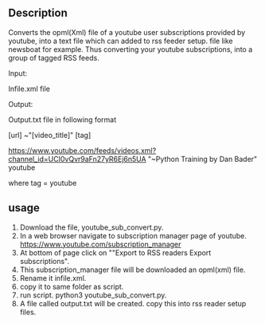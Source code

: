Description
---------

Converts the opml(Xml) file of a youtube user subscriptions provided by youtube, 
into a text file which can added to rss feeder setup. 
file like newsboat for example. Thus converting your youtube subscriptions,
into a group of tagged RSS feeds.

Input:

Infile.xml file

Output:

Output.txt file in following format

[url] ~"[video_title]" [tag]

https://www.youtube.com/feeds/videos.xml?channel_id=UCI0vQvr9aFn27yR6Ej6n5UA  "~Python Training by Dan Bader"  youtube

where tag = youtube

usage
--------

1. Download the file, youtube_sub_convert.py.
2. In a web browser navigate to subscription manager page of youtube.
https://www.youtube.com/subscription_manager
3. At bottom of page click on ""Export to RSS readers Export subscriptions".
4. This subscription_manager file will be downloaded an opml(xml) file.
5. Rename it infile.xml.
6. copy it to same folder as script.
7. run script. python3 youtube_sub_convert.py.
8. A file called output.txt will be created. copy this into rss reader setup files.
 
 
